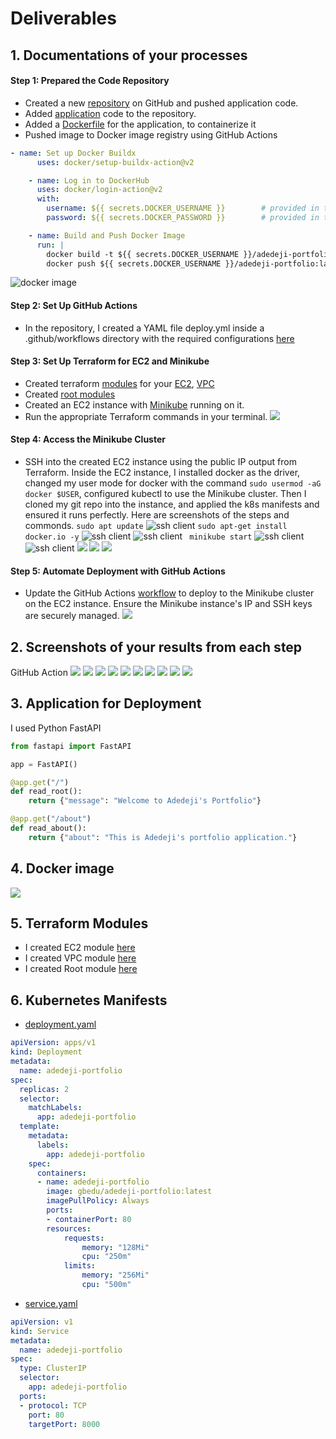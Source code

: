 # Deliverables

## 1. Documentations of your processes

#### Step 1: Prepared the Code Repository
- Created a new [repository](https://github.com/olugbedu/CI-CD-pipeline-with-GitHub-Actions) on GitHub and pushed application code.
- Added [application](./main.py) code to the repository. 
- Added a [Dockerfile](./Dockerfile) for the application, to containerize it
- Pushed image to Docker image registry using GitHub Actions
```yml
- name: Set up Docker Buildx
      uses: docker/setup-buildx-action@v2

    - name: Log in to DockerHub
      uses: docker/login-action@v2
      with:
        username: ${{ secrets.DOCKER_USERNAME }}        # provided in the repository secret
        password: ${{ secrets.DOCKER_PASSWORD }}        # provided in the repository secret

    - name: Build and Push Docker Image
      run: |
        docker build -t ${{ secrets.DOCKER_USERNAME }}/adedeji-portfolio:latest .
        docker push ${{ secrets.DOCKER_USERNAME }}/adedeji-portfolio:latest
```
![docker image](images/dockerhub.png)


#### Step 2: Set Up GitHub Actions
- In the repository, I created a YAML file deploy.yml inside a .github/workflows directory with the required configurations [here](https://github.com/olugbedu/CI-CD-pipeline-with-GitHub-Actions/blob/main/.github/workflows/deploy.yml)

#### Step 3: Set Up Terraform for EC2 and Minikube
- Created terraform [modules](./modules/) for your [EC2](./modules/ec2/), [VPC](./modules/vpc/)
- Created [root modules](main.tf)
- Created an EC2 instance with [Minikube](./modules/ec2/scripts/install_minikube.sh) running on it.
- Run the appropriate Terraform commands in your terminal. ![](images/terraform-apply.png)

#### Step 4: Access the Minikube Cluster
- SSH into the created EC2 instance using the public IP output from Terraform. Inside the EC2 instance, I installed docker as the driver, changed my user mode for docker with the command `sudo usermod -aG docker $USER`, configured kubectl to use the Minikube cluster. Then I cloned my git repo into the instance, and applied the k8s manifests and ensured it runs perfectly. Here are screenshots of the steps and commonds.
`sudo apt update`
    ![ssh client](images/ssh-in.png)
`sudo apt-get install docker.io -y`
    ![ssh client](images/dockerinstall.png)
    ![ssh client](images/ssh-cli.png)
   ` minikube start`
    ![ssh client](images/minikube-start.png)
    ![ssh client](images/minikube-status.png)
    ![](images/verify.png)
    ![](images/port-forward.png)
    ![](images/port-8000.png)

#### Step 5: Automate Deployment with GitHub Actions
- Update the GitHub Actions [workflow](https://github.com/olugbedu/CI-CD-pipeline-with-GitHub-Actions/blob/main/.github/workflows/deploy.yml) to deploy to the Minikube cluster on the EC2 instance. Ensure the Minikube instance's IP and SSH keys are securely managed. 
![](images/secrets.png)

## 2. Screenshots of your results from each step
GitHub Action
![](images/action6.png)
![](images/verify-deployment.png)
![](images/verify.png)
![](images/port-forward.png)
![](images/port-8000.png)
![](images/action1.png)
![](images/action2.png)
![](images/action3.png)
![](images/action4.png)
![](images/action5.png)


## 3. Application for Deployment
I used Python FastAPI
```python
from fastapi import FastAPI

app = FastAPI()

@app.get("/")
def read_root():
    return {"message": "Welcome to Adedeji's Portfolio"}

@app.get("/about")
def read_about():
    return {"about": "This is Adedeji's portfolio application."}
```

## 4. Docker image
![](images/dockerhub.png)

## 5. Terraform Modules 
- I created EC2 module [here](./modules/ec2/)
- I created VPC module [here](./modules/vpc/)
- I created Root module [here](main.tf)

## 6. Kubernetes Manifests
- [deployment.yaml](./k8S/deployment.yaml) 
```yaml
apiVersion: apps/v1
kind: Deployment
metadata:
  name: adedeji-portfolio
spec:
  replicas: 2
  selector:
    matchLabels:
      app: adedeji-portfolio
  template:
    metadata:
      labels:
        app: adedeji-portfolio
    spec:
      containers:
      - name: adedeji-portfolio
        image: gbedu/adedeji-portfolio:latest
        imagePullPolicy: Always
        ports:
        - containerPort: 80
        resources:
            requests:
                memory: "128Mi"
                cpu: "250m"
            limits:
                memory: "256Mi"
                cpu: "500m"
```

- [service.yaml](./k8S/service.yaml)
```yaml
apiVersion: v1
kind: Service
metadata:
  name: adedeji-portfolio
spec:
  type: ClusterIP
  selector:
    app: adedeji-portfolio
  ports:
  - protocol: TCP
    port: 80
    targetPort: 8000
```





